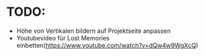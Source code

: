 # TODO:

- Höhe von Vertikalen bildern auf Projektseite anpassen
- Youtubevideo für Lost Memories einbetten(https://www.youtube.com/watch?v=dQw4w9WgXcQ)
